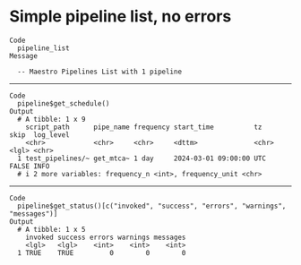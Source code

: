 # Simple pipeline list, no errors

    Code
      pipeline_list
    Message
      
      -- Maestro Pipelines List with 1 pipeline 

---

    Code
      pipeline$get_schedule()
    Output
      # A tibble: 1 x 9
        script_path      pipe_name frequency start_time          tz    skip  log_level
        <chr>            <chr>     <chr>     <dttm>              <chr> <lgl> <chr>    
      1 test_pipelines/~ get_mtca~ 1 day     2024-03-01 09:00:00 UTC   FALSE INFO     
      # i 2 more variables: frequency_n <int>, frequency_unit <chr>

---

    Code
      pipeline$get_status()[c("invoked", "success", "errors", "warnings", "messages")]
    Output
      # A tibble: 1 x 5
        invoked success errors warnings messages
        <lgl>   <lgl>    <int>    <int>    <int>
      1 TRUE    TRUE         0        0        0

